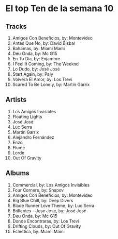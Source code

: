# El top Ten de la semana 10

## Tracks
1. Amigos Con Beneficios, by: Montevideo
1. Antes Que No, by: David Bisbal
1. Bahamas, by: Miami Mami
1. Deu Onda, by: Mc G15
1. En Tu Día, by: Enjambre
1. I Feel It Coming, by: The Weeknd
1. Lo Dudo, by: José José
1. Start Again, by: Paly
1. Volvera El Amor, by: Los Trevi
1. Scared To Be Lonely, by: Martin Garrix

## Artists
1. Los Amigos Invisibles
1. Floating Lights
1. José José
1. Luc Serra
1. Martin Garrix
1. Alejandro Fernández
1. Enzo
1. Flume
1. Lorde
1. Out Of Gravity

## Albums
1. Commercial, by: Los Amigos Invisibles
1. Four Corners, by: Shapov
1. Amigos Con Beneficios, by: Montevideo
1. Big Blue Chill, by: Deep Divers
1. Blade Runner Love Theme, by: Luc Serra
1. Brillantes - Jose Jose, by: José José
1. Deu Onda, by: Mc G15
1. Donde Encontraras, by: Los Trevi
1. Drifting Clouds, by: Out Of Gravity
1. Ecléctica, by: Miami Mami

